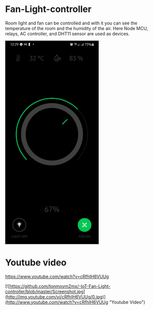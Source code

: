 # Fan-Light-controller

Room light and fan can be controlled and with it you can see the temperature of the room and the humidity of the air. 
Here Node MCU, relays, AC controller, and DHT11 sensor are used as devices. 

<img src="https://github.com/tonmoym2mx/-IoT-Fan-Light-controller/blob/master/Screenshot.jpg" width="300" >





# Youtube video 
https://www.youtube.com/watch?v=cRfhIH6VUUg

[![https://github.com/tonmoym2mx/-IoT-Fan-Light-controller/blob/master/Screenshot.jpg](http://img.youtube.com/vi/cRfhIH6VUUg/0.jpg)](http://www.youtube.com/watch?v=cRfhIH6VUUg "Youtube Video")
